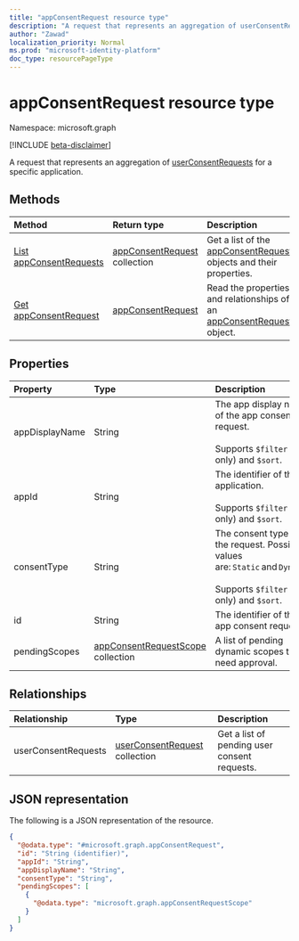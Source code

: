 ```yaml
---
title: "appConsentRequest resource type"
description: "A request that represents an aggregation of userConsentRequests for a specific application."
author: "Zawad"
localization_priority: Normal
ms.prod: "microsoft-identity-platform"
doc_type: resourcePageType
---
```


# appConsentRequest resource type

Namespace: microsoft.graph

[!INCLUDE [beta-disclaimer](../../includes/beta-disclaimer.md)]

A request that represents an aggregation of [userConsentRequests](../resources/userconsentrequest.md) for a specific application.

## Methods
|Method|Return type|Description|
|:---|:---|:---|
|[List appConsentRequests](../api/appconsentrequest-list.md)|[appConsentRequest](../resources/appconsentrequest.md) collection|Get a list of the [appConsentRequest](../resources/appconsentrequest.md) objects and their properties.|
|[Get appConsentRequest](../api/appconsentrequest-get.md)|[appConsentRequest](../resources/appconsentrequest.md)|Read the properties and relationships of an [appConsentRequest](../resources/appconsentrequest.md) object.|

## Properties
|Property|Type|Description|
|:---|:---|:---|
|appDisplayName|String|The app display name of the app consent request.<br><br>Supports `$filter` (`eq` only) and `$sort`.|
|appId|String|The identifier of the application.<br><br>Supports `$filter` (`eq` only) and `$sort`. |
|consentType|String|The consent type of the request. Possible values are: `Static` and `Dynamic`.<br><br>Supports `$filter` (`eq` only) and `$sort`. |
|id|String|The identifier of the app consent request. |
|pendingScopes|[appConsentRequestScope](../resources/appconsentrequestscope.md) collection|A list of pending dynamic scopes that need approval. |

## Relationships
|Relationship|Type|Description|
|:---|:---|:---|
|userConsentRequests|[userConsentRequest](../resources/userconsentrequest.md) collection|Get a list of pending user consent requests. |

## JSON representation
The following is a JSON representation of the resource.
<!-- {
  "blockType": "resource",
  "keyProperty": "id",
  "@odata.type": "microsoft.graph.appConsentRequest",
  "baseType": "",
  "openType": false
}
-->
``` json
{
  "@odata.type": "#microsoft.graph.appConsentRequest",
  "id": "String (identifier)",
  "appId": "String",
  "appDisplayName": "String",
  "consentType": "String",
  "pendingScopes": [
    {
      "@odata.type": "microsoft.graph.appConsentRequestScope"
    }
  ]
}
```

